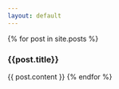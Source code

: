 ```yaml
---
layout: default
---
```


{% for post in site.posts %}
  <h3>{{post.title}}</h3>
  {{ post.content }}
{% endfor %}
